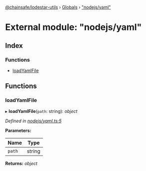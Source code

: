 [@chainsafe/lodestar-utils](../README.md) › [Globals](../globals.md) › ["nodejs/yaml"](_nodejs_yaml_.md)

# External module: "nodejs/yaml"

## Index

### Functions

* [loadYamlFile](_nodejs_yaml_.md#loadyamlfile)

## Functions

###  loadYamlFile

▸ **loadYamlFile**(`path`: string): *object*

*Defined in [nodejs/yaml.ts:5](https://github.com/ChainSafe/lodestar/blob/ee6564a3a/packages/lodestar-utils/src/nodejs/yaml.ts#L5)*

**Parameters:**

Name | Type |
------ | ------ |
`path` | string |

**Returns:** *object*
